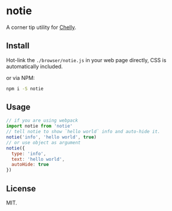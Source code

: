# notie

A corner tip utility for [Chelly](https://github.com/egoist/chelly).

## Install

Hot-link the `./browser/notie.js` in your web page directly, CSS is automatically included.

or via NPM:

```bash
npm i -S notie
```

## Usage

```javascript
// if you are using webpack
import notie from 'notie'
// tell notie to show `hello world` info and auto-hide it.
notie('info', 'hello world', true)
// or use object as argument
notie({
  type: 'info',
  text: 'hello world',
  autoHide: true
})
```

## License

MIT.
